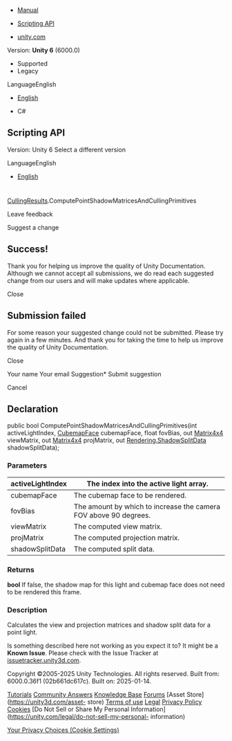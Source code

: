 [ ]()

  * [Manual](../Manual/index.html)
  * [Scripting API](../ScriptReference/index.html)

  * [unity.com](https://unity.com/)

Version: **Unity 6** (6000.0)

  * Supported
  * Legacy

LanguageEnglish

  * [English]()

  * C#

[ ](https://docs.unity3d.com)

## Scripting API

Version: Unity 6 Select a different version

LanguageEnglish

  * [English]()

#
[CullingResults](Rendering.CullingResults.html).ComputePointShadowMatricesAndCullingPrimitives

Leave feedback

Suggest a change

## Success!

Thank you for helping us improve the quality of Unity Documentation. Although
we cannot accept all submissions, we do read each suggested change from our
users and will make updates where applicable.

Close

## Submission failed

For some reason your suggested change could not be submitted. Please <a>try
again</a> in a few minutes. And thank you for taking the time to help us
improve the quality of Unity Documentation.

Close

Your name Your email Suggestion* Submit suggestion

Cancel

[ ]()

## Declaration

public bool ComputePointShadowMatricesAndCullingPrimitives(int
activeLightIndex, [CubemapFace](CubemapFace.html) cubemapFace, float fovBias,
out [Matrix4x4](Matrix4x4.html) viewMatrix, out [Matrix4x4](Matrix4x4.html)
projMatrix, out [Rendering.ShadowSplitData](Rendering.ShadowSplitData.html)
shadowSplitData);

### Parameters

activeLightIndex | The index into the active light array.  
---|---  
cubemapFace | The cubemap face to be rendered.  
fovBias | The amount by which to increase the camera FOV above 90 degrees.  
viewMatrix | The computed view matrix.  
projMatrix | The computed projection matrix.  
shadowSplitData | The computed split data.  
  
### Returns

**bool** If false, the shadow map for this light and cubemap face does not
need to be rendered this frame.

### Description

Calculates the view and projection matrices and shadow split data for a point
light.

Is something described here not working as you expect it to? It might be a
**Known Issue**. Please check with the Issue Tracker at
[issuetracker.unity3d.com](https://issuetracker.unity3d.com).

Copyright ©2005-2025 Unity Technologies. All rights reserved. Built from:
6000.0.36f1 (02b661dc617c). Built on: 2025-01-14.

[Tutorials](https://unity3d.com/learn) [Community
Answers](https://answers.unity3d.com) [Knowledge
Base](https://support.unity3d.com/hc/en-us)
[Forums](https://forum.unity3d.com) [Asset Store](https://unity3d.com/asset-
store) [Terms of use](https://docs.unity3d.com/Manual/TermsOfUse.html)
[Legal](https://unity.com/legal) [Privacy
Policy](https://unity.com/legal/privacy-policy)
[Cookies](https://unity.com/legal/cookie-policy) [Do Not Sell or Share My
Personal Information](https://unity.com/legal/do-not-sell-my-personal-
information)

[Your Privacy Choices (Cookie Settings)](javascript:void\(0\);)


